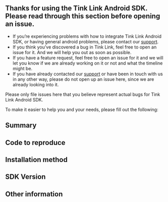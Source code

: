 ## Thanks for using the Tink Link Android SDK. Please read through this section before opening an issue.

- If you’re experiencing problems with how to integrate Tink Link Android SDK, or having general android problems, please contact our [support](https://docs.tink.com/resources/support).
- If you think you’ve discovered a bug in Tink Link, feel free to open an issue for it. And we will help you out as soon as possible.
- If you have a feature request, feel free to open an issue for it and we will let you know if we are already working on it or not and what the timeline might be.
- If you have already contacted our [support](https://docs.tink.com/resources/support) or have been in touch with us in any other way, please do not open up an issue here, since we are already looking into it.  

Please only file issues here that you believe represent actual bugs for Tink Link Android SDK.

To make it easier to help you and your needs, please fill out the following:

## Summary
<!-- A simple summary of the problems you are facing. -->

## Code to reproduce
<!-- If possible, please provide the necessary code (or link to the example project) demonstrating the problem you are having. -->

## Installation method
<!-- How did you install our SDK? -->

## SDK Version
<!-- What version of the SDK you are using. -->

## Other information
<!-- Anything else we might need to know or that can help us identify the problem faster. -->

